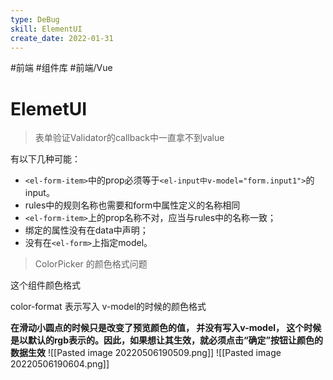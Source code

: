 ```yaml
---
type: DeBug
skill: ElementUI
create_date: 2022-01-31
---
```


#前端 #组件库 #前端/Vue

# ElemetUI


>表单验证Validator的callback中一直拿不到value

有以下几种可能：

- `<el-form-item>`中的prop必须等于`<el-input中v-model="form.input1">`的input。
-  rules中的规则名称也需要和form中属性定义的名称相同
-   `<el-form-item>`上的prop名称不对，应当与rules中的名称一致；
-   绑定的属性没有在data中声明；
-   没有在`<el-form>`上指定model。

> ColorPicker 的颜色格式问题

这个组件颜色格式

color-format 表示写入 v-model的时候的颜色格式

**在滑动小圆点的时候只是改变了预览颜色的值， 并没有写入v-model， 这个时候是以默认的rgb表示的。因此，如果想让其生效，就必须点击“确定”按钮让颜色的数据生效**
![[Pasted image 20220506190509.png]]
![[Pasted image 20220506190604.png]]

